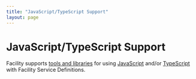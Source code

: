 ```yaml
---
title: "JavaScript/TypeScript Support"
layout: page
---
```


# JavaScript/TypeScript Support

Facility supports [tools and libraries](https://github.com/FacilityApi/FacilityJavaScript/) for using [JavaScript](https://en.wikipedia.org/wiki/JavaScript) and/or [TypeScript](http://www.typescriptlang.org/) with Facility Service Definitions.
